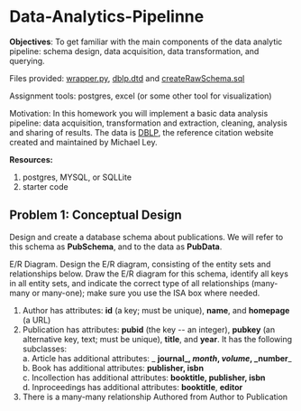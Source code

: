 # Data-Analytics-Pipelinne
**Objectives**: To get familiar with the main components of the data analytic pipeline: schema design, data acquisition, data transformation, and querying.

Files provided: [wrapper.py](https://github.com/kpal002/Data-Analytics-Pipelinne/blob/main/wrapper.py), [dblp.dtd](https://github.com/kpal002/Data-Analytics-Pipelinne/blob/main/dblp.dtd) and [createRawSchema.sql](https://github.com/kpal002/Data-Analytics-Pipelinne/blob/main/createRawSchema.sql)

Assignment tools: postgres, excel (or some other tool for visualization)

Motivation: In this homework you will implement a basic data analysis pipeline: data acquisition, transformation and extraction, cleaning, analysis and sharing of results. The data is [DBLP](https://dblp.uni-trier.de/db/), the reference citation website created and maintained by Michael Ley. 

**Resources:**

1. postgres, MYSQL, or SQLLite
2. starter code


## **Problem 1: Conceptual Design**

Design and create a database schema about publications. We will refer to this schema as **PubSchema**, and to the data as **PubData**. 

E/R Diagram. Design the E/R diagram, consisting of the entity sets and relationships below. Draw the E/R diagram for this schema, identify all keys in all entity sets, and indicate the correct type of all relationships (many-many or many-one); make sure you use the ISA box where needed.

1. Author has attributes: **id** (a key; must be unique), **name**, and **homepage** (a URL)
2. Publication has attributes: **pubid** (the key -- an integer), **pubkey** (an alternative key, text; must be unique), **title**, and **year**. It has the following subclasses: \
  a. Article has additional attributes: _ **journal_, _month_, _volume_, _number**_ \
  b. Book has additional attributes: **publisher, isbn** \
  c. Incollection has additional attributes: **booktitle, publisher, isbn** \
  d. Inproceedings has additional attributes: **booktitle**, **editor**
3. There is a many-many relationship Authored from Author to Publication
